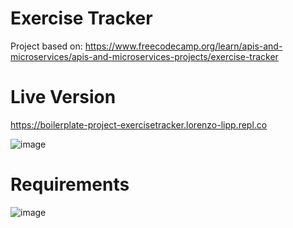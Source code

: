 # Exercise Tracker

Project based on: https://www.freecodecamp.org/learn/apis-and-microservices/apis-and-microservices-projects/exercise-tracker

# Live Version

https://boilerplate-project-exercisetracker.lorenzo-lipp.repl.co

![image](https://user-images.githubusercontent.com/91420499/179018007-d023c723-3241-42cb-88a1-4bb2ee8df59b.png)

# Requirements

![image](https://user-images.githubusercontent.com/91420499/179022690-b01402b8-f5db-465a-869a-4b653213a3aa.png)
